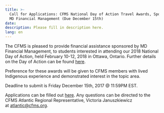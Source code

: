 ```yaml
---
title: >-
  Call for Applications: CFMS National Day of Action Travel Awards, Sponsored by
  MD Financial Management (Due December 15th)
date:
description: Please fill in description here.
lang: en
---
```



The CFMS is pleased to provide financial assistance sponsored by MD Financial Management, to students interested in attending our 2018 National Day of Action, held February 10-12, 2018 in Ottawa, Ontario. Further details on the Day of Action can be found&nbsp;[here](https://www.cfms.org/what-we-do/advocacy/lobby-day.html).

Preference for these awards will be given to CFMS members with lived Indigenous experience and demonstrated interest in the topic area.

Deadline to submit is Friday December 15th, 2017 @ 11:59PM EST.

Applications can be filled out&nbsp;[here](https://docs.google.com/forms/d/e/1FAIpQLScvatjyOTz9UZSo_5rJwTA9rq7_zgO0gJGH7d8SEup9cVzrbA/viewform). Any questions can be directed to the CFMS Atlantic Regional Representative, Victoria Januszkiewicz at&nbsp;[atlantic@cfms.org](javascript:void(location.href='mailto:'+String.fromCharCode(97,116,108,97,110,116,105,99,64,99,102,109,115,46,111,114,103))).